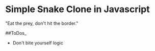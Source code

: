 # Simple Snake Clone in Javascript

"Eat the prey, don't hit the border."

##ToDos\_

- Don't bite yourself logic
